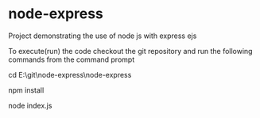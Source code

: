 # node-express

Project demonstrating the use of node js with express ejs

To execute(run) the code checkout the git repository and run the following commands from the command prompt

cd E:\git\node-express\node-express

npm install

node index.js
